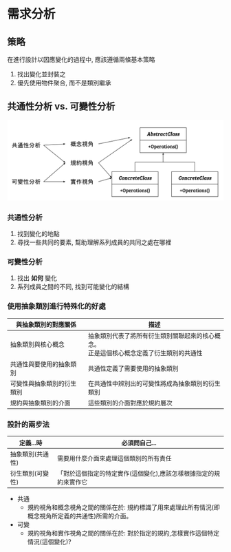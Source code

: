 # 需求分析

## 策略

在進行設計以因應變化的過程中, 應該遵循兩條基本策略
1. 找出變化並封裝之
2. 優先使用物件聚合, 而不是類別繼承

## 共通性分析 vs. 可變性分析

![Analysis](./resources/Fig8-5.jpg)

### 共通性分析

1. 找到變化的地點
2. 尋找一些共同的要素, 幫助理解系列成員的共同之處在哪裡

### 可變性分析

1. 找出 __如何__ 變化
2. 系列成員之間的不同, 找到可能變化的結構

### 使用抽象類別進行特殊化的好處

| 與抽象類別的對應關係 | 描述 | 
|----|----|
| 抽象類別與核心概念 | 抽象類別代表了將所有衍生類別關聯起來的核心概念。<br/> 正是這個核心概念定義了衍生類別的共通性 |
| 共通性與要使用的抽象類別 | 共通性定義了需要使用的抽象類別 | 
| 可變性與抽象類別的衍生類別 | 在共通性中辨別出的可變性將成為抽象類別的衍生類別 |
| 規約與抽象類別的介面 |這些類別的介面對應於規約層次 |

### 設計的兩步法 

| 定義...時 | 必須問自己... | 
|----|----|
| 抽象類別(共通性) | 需要用什麼介面來處理這個類別的所有責任 | 
| 衍生類別(可變性) |「對於這個指定的特定實作(這個變化),應該怎樣根據指定的規約來實作它 |

- 共通
  - 規約視角和概念視角之間的關係在於: 規約標識了用來處理此所有情況(即概念視角所定義的共通性)所需的介面。
- 可變
  - 規約視角和實作視角之間的關係在於: 對於指定的規約,怎樣實作這個特定情況(這個變化)?

